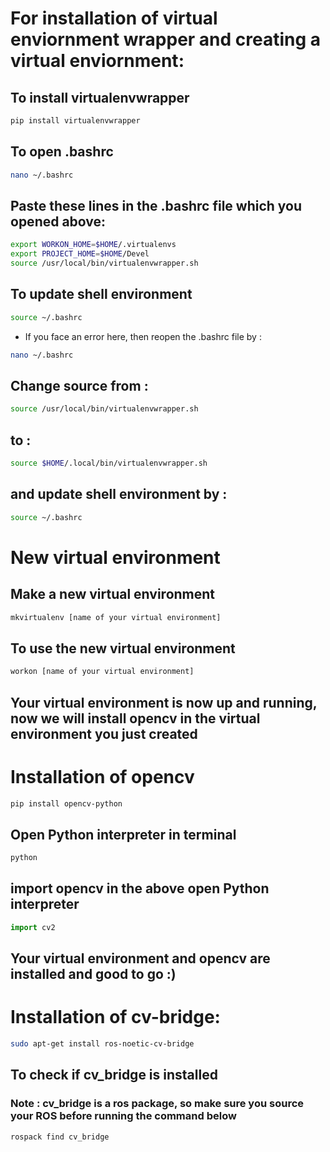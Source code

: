 # For installation of virtual enviornment wrapper and creating a virtual enviornment:

## To install virtualenvwrapper

```python
pip install virtualenvwrapper
```
## To open .bashrc
```bash
nano ~/.bashrc
```

## Paste these lines in the .bashrc file which you opened above:

```bash
export WORKON_HOME=$HOME/.virtualenvs
export PROJECT_HOME=$HOME/Devel
source /usr/local/bin/virtualenvwrapper.sh
```
## To update shell environment
```bash
source ~/.bashrc
```

* If you face an error here, then reopen the .bashrc file by :
```bash
nano ~/.bashrc
```
## Change source from :
```bash
source /usr/local/bin/virtualenvwrapper.sh
``` 
## to :
```bash
source $HOME/.local/bin/virtualenvwrapper.sh
```

## and update shell environment by :
```bash
source ~/.bashrc
```




# New virtual environment

## Make  a new virtual environment 
```bash
mkvirtualenv [name of your virtual environment]
```

## To use the new virtual environment

```bash
workon [name of your virtual environment]
```

## Your virtual environment is now up and running, now we will install opencv in the virtual environment you just created



# Installation of opencv

```bash
pip install opencv-python
```

## Open Python interpreter in terminal

```bash
python
```

## import opencv in the above open Python interpreter
```python
import cv2
```
## Your virtual environment and opencv are installed and good to go :)


# Installation of cv-bridge:

```bash
sudo apt-get install ros-noetic-cv-bridge
```

## To check if cv_bridge is installed

### Note : cv_bridge is a ros package, so make sure you source your ROS before running the command below

```bash
rospack find cv_bridge
```
